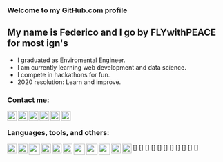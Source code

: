 ### Welcome to my GitHub.com profile

## My name is Federico and I go by FLYwithPEACE for most ign's
- I graduated as Enviromental Engineer.
- I am currently learning web development and data science.
- I compete in hackathons for fun.
- 2020 resolution: Learn and improve.

### Contact me:
[<img align='left' width='22px' src='https://cdn.jsdelivr.net/npm/simple-icons@v3/icons/gmail.svg'/>][gmail]
[<img align='left' width='22px' src='https://cdn.jsdelivr.net/npm/simple-icons@v3/icons/linkedin.svg'/>][linkedin]
[<img align='left' width='22px' src='https://cdn.jsdelivr.net/npm/simple-icons@v3/icons/instagram.svg'/>][instagram]
[<img align='left' width='22px' src='https://cdn.jsdelivr.net/npm/simple-icons@v3/icons/reddit.svg'/>][reddit]
[<img align='left' width='22px' src='https://cdn.jsdelivr.net/npm/simple-icons@v3/icons/wechat.svg'/>][wechat]
[<img align='left' width='22px' src='https://cdn.jsdelivr.net/npm/simple-icons@v3/icons/discord.svg'/>][discord]

<br />

### Languages, tools, and others:
[<img align='left' width='22px' src='https://cdn.jsdelivr.net/npm/simple-icons@v3/icons/anaconda.svg'/>]
[<img align='left' width='22px' src='https://cdn.jsdelivr.net/npm/simple-icons@v3/icons/atom.svg'/>]
[<img align='left' width='26px' src='https://cdn.jsdelivr.net/npm/simple-icons@v3/icons/autodesk.svg'/>]
[<img align='left' width='22px' src='https://cdn.jsdelivr.net/npm/simple-icons@v3/icons/css3.svg'/>]
[<img align='left' width='22px' src='https://cdn.jsdelivr.net/npm/simple-icons@v3/icons/html5.svg'/>]
[<img align='left' width='22px' src='https://cdn.jsdelivr.net/npm/simple-icons@v3/icons/javascript.svg'/>]
[<img align='left' width='26px' src='https://cdn.jsdelivr.net/npm/simple-icons@v3/icons/microsoftoffice.svg'/>]
[<img align='left' width='26px' src='https://cdn.jsdelivr.net/npm/simple-icons@v3/icons/python.svg'/>]
[<img align='left' width='26px' src='https://cdn.jsdelivr.net/npm/simple-icons@v3/icons/qgis.svg'/>]
[<img align='left' width='22px' src='https://cdn.jsdelivr.net/npm/simple-icons@v3/icons/react.svg'/>]
[<img align='left' width='22px' src='https://cdn.jsdelivr.net/npm/simple-icons@v3/icons/vim.svg'/>]

<br />
<br />

[gmail]: mailto:fede.liuyang@gmail.com
[linkedin]: https://www.linkedin.com/in/federico-liu-yang/
[instagram]: https://www.instagram.com/fedeliuyang/
[reddit]: https://www.reddit.com/user/flywithpeace
[wechat]: https://www.reddit.com/user/flywithpeace
[discord]: https://discord.gg/sQE7d95
